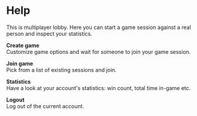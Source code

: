 # Help
This is multiplayer lobby. Here you can start a game session against a real person and inspect your 
statistics.

**Create game**  
Customize game options and wait for someone to join your game session.

**Join game**  
Pick from a list of existing sessions and join.

**Statistics**  
Have a look at your account's statistics: win count, total time in-game etc.

**Logout**  
Log out of the current account.
